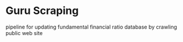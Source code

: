 # Guru Scraping
pipeline for updating fundamental financial ratio database by crawling public web site
